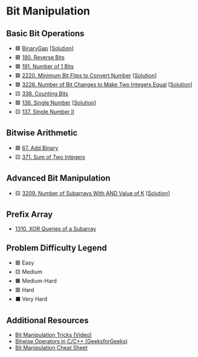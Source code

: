 # Bit Manipulation

Basic Bit Operations
--------------------

- 🟩 [BinaryGap](https://app.codility.com/programmers/lessons/1-iterations/binary_gap/) [[Solution](./BinaryGap.md)]
- 🟩 [190\. Reverse Bits](https://leetcode.com/problems/reverse-bits/)
- 🟩 [191\. Number of 1 Bits](https://leetcode.com/problems/number-of-1-bits/)
- 🟩 [2220\. Minimum Bit Flips to Convert Number](https://leetcode.com/problems/minimum-bit-flips-to-convert-number/) [[Solution](./2220.%20Minimum%20Bit%20Flips%20to%20Convert%20Number.md)]
- 🟩 [3226\. Number of Bit Changes to Make Two Integers Equal](https://leetcode.com/problems/number-of-bit-changes-to-make-two-integers-equal/) [[Solution](./3226.%20Number%20of%20Bit%20Changes%20to%20Make%20Two%20Integers%20Equal.md)]
-   🟨 [338\. Counting Bits](https://leetcode.com/problems/counting-bits/)
-   🟩 [136\. Single Number](https://leetcode.com/problems/single-number/) [[Solution](./136.%20Single%20Number.md)]
-   🟨 [137\. Single Number II](https://leetcode.com/problems/single-number-ii/)

Bitwise Arithmetic
------------------

-   🟩 [67\. Add Binary](https://leetcode.com/problems/add-binary/)
-   🟨 [371\. Sum of Two Integers](https://leetcode.com/problems/sum-of-two-integers/)

Advanced Bit Manipulation
-------------------------

-   🟨 [3209\. Number of Subarrays With AND Value of K](https://leetcode.com/problems/number-of-subarrays-with-and-value-of-k/) [[Solution](./3209.%20Number%20of%20Subarrays%20With%20AND%20Value%20of%20K.md)]

Prefix Array
------------

- [1310\. XOR Queries of a Subarray](https://leetcode.com/problems/xor-queries-of-a-subarray/)

Problem Difficulty Legend
-------------------------

-   🟩 Easy
-   🟨 Medium
-   🟧 Medium-Hard
-   🟥 Hard
-   ⬛ Very Hard

Additional Resources
--------------------

-   [Bit Manipulation Tricks (Video)](https://www.youtube.com/watch?v=ZotiX7udCxY)
-   [Bitwise Operators in C/C++ (GeeksforGeeks)](https://www.geeksforgeeks.org/bitwise-operators-in-c-cpp/)
-   [Bit Manipulation Cheat Sheet](https://github.com/jwasham/coding-interview-university/blob/main/extras/cheat%20sheets/bit-manipulation-cheat-sheet.pdf)
